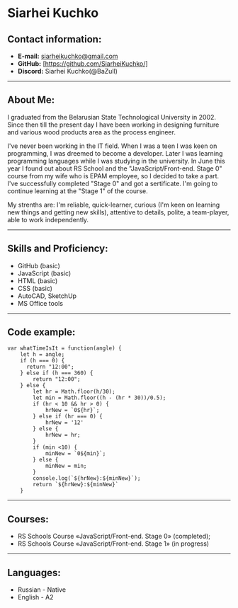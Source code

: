 # **Siarhei Kuchko**
## Contact information:
* **E-mail:** siarheikuchko@gmail.com
* **GitHub:** [https://github.com/SiarheiKuchko/]
* **Discord:** Siarhei Kuchko(@BaZull)

-----------
## About Me:

I graduated from the Belarusian State Technological University in 2002. Since then till the present day I have been working in designing furniture and various wood products area as the process engineer.

I've never been working in the IT field. When I was a teen I was keen on programming, I was dreemed to become a developer. Later I was learning programming languages while I was studying in the university. In June this year I found out about RS School and the "JavaScript/Front-end. Stage 0" course from my wife who is EPAM employee, so I decided to take a part. I've successfully completed "Stage 0" and got a sertificate. I'm going to continue learning at the "Stage 1" of the course.

My strenths are: I'm reliable, quick-learner, curious (I'm keen on learning new things and getting new skills), attentive to details, polite, a team-player, able to work independently.

----------
## Skills and Proficiency:
 - GitHub (basic)
 - JavaScript (basic)
 - HTML (basic)
 - CSS (basic)
 - AutoCAD, SketchUp
 - MS Office tools

-----------
## Code example:

```
var whatTimeIsIt = function(angle) {  
    let h = angle;
    if (h === 0) {
      return "12:00";
    } else if (h === 360) {
        return "12:00";
    } else {
        let hr = Math.floor(h/30);
        let min = Math.floor((h - (hr * 30))/0.5);
        if (hr < 10 && hr > 0) {
            hrNew = `0${hr}`;
        } else if (hr === 0) {
            hrNew = '12'
        } else {
            hrNew = hr;
        }
        if (min <10) {
            minNew = `0${min}`;
        } else {
            minNew = min;
        }
        console.log(`${hrNew}:${minNew}`);
        return `${hrNew}:${minNew}`
    }
```
-----------
## Courses:

- RS Schools Course «JavaScript/Front-end. Stage 0» (completed);
- RS Schools Course «JavaScript/Front-end. Stage 1» (in progress)

-----------
## Languages:

* Russian - Native
* English - A2
